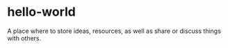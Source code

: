 # hello-world
A place where to store ideas, resources, as well as share or discuss things with others.
